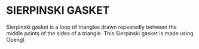 # SIERPINSKI GASKET

Sierpinski gasket is a loop of triangles drawn repeatedly between the middle points of the sides of a triangle.
This Sierpinski gasket is made using Opengl.
